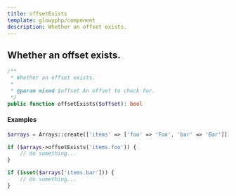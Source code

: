 ```yaml
---
title: offsetExists
template: glowyphp/component
description: Whether an offset exists.
---
```


<h2 class="font-normal text-lg">
Whether an offset exists.
</h2>

```php
/**
 * Whether an offset exists.
 *
 * @param mixed $offset An offset to check for.
 */
public function offsetExists($offset): bool
```

#### Examples

```php
$arrays = Arrays::create(['items' => ['foo' => 'Foo', 'bar' => 'Bar']]);

if ($arrays->offsetExists('items.foo')) {
    // do something...
}

if (isset($arrays['items.bar'])) {
    // do something...
}
```
